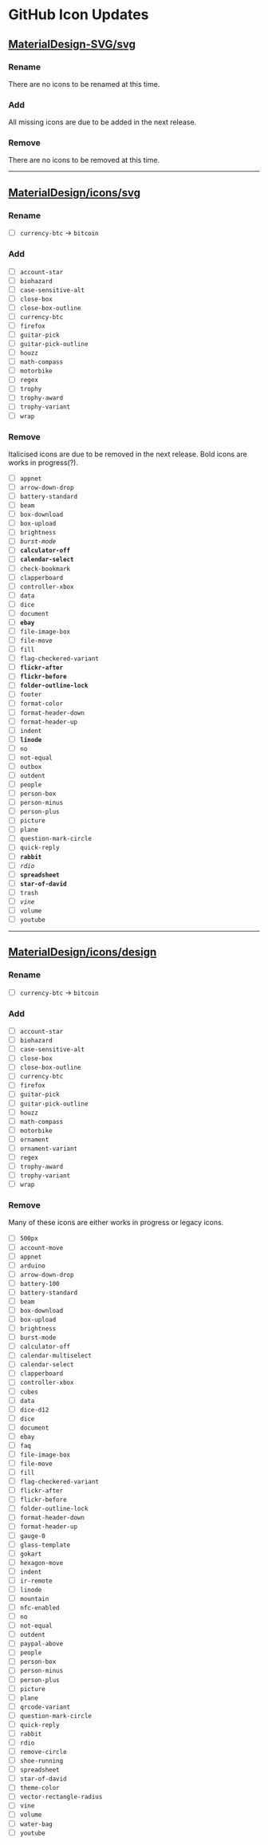# GitHub Icon Updates

## [MaterialDesign-SVG/svg](https://github.com/Templarian/MaterialDesign-SVG/tree/master/svg)
### Rename
There are no icons to be renamed at this time.
### Add
All missing icons are due to be added in the next release.
### Remove
There are no icons to be removed at this time.

---

## [MaterialDesign/icons/svg](https://github.com/Templarian/MaterialDesign/tree/master/icons/svg)
### Rename
- [ ] `currency-btc` -> `bitcoin`
### Add
- [ ] `account-star`
- [ ] `biohazard`
- [ ] `case-sensitive-alt`
- [ ] `close-box`
- [ ] `close-box-outline`
- [ ] `currency-btc`
- [ ] `firefox`
- [ ] `guitar-pick`
- [ ] `guitar-pick-outline`
- [ ] `houzz`
- [ ] `math-compass`
- [ ] `motorbike`
- [ ] `regex`
- [ ] `trophy`
- [ ] `trophy-award`
- [ ] `trophy-variant`
- [ ] `wrap`
### Remove
Italicised icons are due to be removed in the next release. Bold icons are works in progress(?).
- [ ] `appnet`
- [ ] `arrow-down-drop`
- [ ] `battery-standard`
- [ ] `beam`
- [ ] `box-download`
- [ ] `box-upload`
- [ ] `brightness`
- [ ] *`burst-mode`*
- [ ] **`calculator-off`**
- [ ] **`calendar-select`**
- [ ] `check-bookmark`
- [ ] `clapperboard`
- [ ] `controller-xbox`
- [ ] `data`
- [ ] `dice`
- [ ] `document`
- [ ] **`ebay`**
- [ ] `file-image-box`
- [ ] `file-move`
- [ ] `fill`
- [ ] `flag-checkered-variant`
- [ ] **`flickr-after`**
- [ ] **`flickr-before`**
- [ ] **`folder-outline-lock`**
- [ ] `footer`
- [ ] `format-color`
- [ ] `format-header-down`
- [ ] `format-header-up`
- [ ] `indent`
- [ ] **`linode`**
- [ ] `no`
- [ ] `not-equal`
- [ ] `outbox`
- [ ] `outdent`
- [ ] `people`
- [ ] `person-box`
- [ ] `person-minus`
- [ ] `person-plus`
- [ ] `picture`
- [ ] `plane`
- [ ] `question-mark-circle`
- [ ] `quick-reply`
- [ ] **`rabbit`**
- [ ] *`rdio`*
- [ ] **`spreadsheet`**
- [ ] **`star-of-david`**
- [ ] `trash`
- [ ] *`vine`*
- [ ] `volume`
- [ ] `youtube`

---

## [MaterialDesign/icons/design](https://github.com/Templarian/MaterialDesign/tree/master/icons/design)
### Rename
- [ ] `currency-btc` -> `bitcoin`
### Add
- [ ] `account-star`
- [ ] `biohazard`
- [ ] `case-sensitive-alt`
- [ ] `close-box`
- [ ] `close-box-outline`
- [ ] `currency-btc`
- [ ] `firefox`
- [ ] `guitar-pick`
- [ ] `guitar-pick-outline`
- [ ] `houzz`
- [ ] `math-compass`
- [ ] `motorbike`
- [ ] `ornament`
- [ ] `ornament-variant`
- [ ] `regex`
- [ ] `trophy-award`
- [ ] `trophy-variant`
- [ ] `wrap`
### Remove
Many of these icons are either works in progress or legacy icons.
- [ ] `500px`
- [ ] `account-move`
- [ ] `appnet`
- [ ] `arduino`
- [ ] `arrow-down-drop`
- [ ] `battery-100`
- [ ] `battery-standard`
- [ ] `beam`
- [ ] `box-download`
- [ ] `box-upload`
- [ ] `brightness`
- [ ] `burst-mode`
- [ ] `calculator-off`
- [ ] `calendar-multiselect`
- [ ] `calendar-select`
- [ ] `clapperboard`
- [ ] `controller-xbox`
- [ ] `cubes`
- [ ] `data`
- [ ] `dice-d12`
- [ ] `dice`
- [ ] `document`
- [ ] `ebay`
- [ ] `faq`
- [ ] `file-image-box`
- [ ] `file-move`
- [ ] `fill`
- [ ] `flag-checkered-variant`
- [ ] `flickr-after`
- [ ] `flickr-before`
- [ ] `folder-outline-lock`
- [ ] `format-header-down`
- [ ] `format-header-up`
- [ ] `gauge-0`
- [ ] `glass-template`
- [ ] `gokart`
- [ ] `hexagon-move`
- [ ] `indent`
- [ ] `ir-remote`
- [ ] `linode`
- [ ] `mountain`
- [ ] `nfc-enabled`
- [ ] `no`
- [ ] `not-equal`
- [ ] `outdent`
- [ ] `paypal-above`
- [ ] `people`
- [ ] `person-box`
- [ ] `person-minus`
- [ ] `person-plus`
- [ ] `picture`
- [ ] `plane`
- [ ] `qrcode-variant`
- [ ] `question-mark-circle`
- [ ] `quick-reply`
- [ ] `rabbit`
- [ ] `rdio`
- [ ] `remove-circle`
- [ ] `shoe-running`
- [ ] `spreadsheet`
- [ ] `star-of-david`
- [ ] `theme-color`
- [ ] `vector-rectangle-radius`
- [ ] `vine`
- [ ] `volume`
- [ ] `water-bag`
- [ ] `youtube`